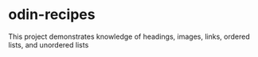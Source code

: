 # odin-recipes
This project demonstrates knowledge of headings, images, links, ordered lists, and unordered lists
